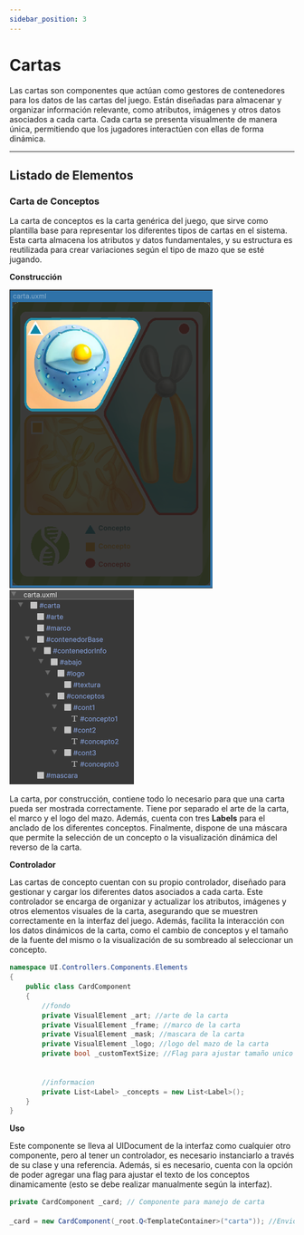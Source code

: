 ```yaml
---
sidebar_position: 3
---
```


# Cartas

Las cartas son componentes que actúan como gestores de contenedores para los datos de las cartas del juego. Están diseñadas para almacenar y organizar información relevante, como atributos, imágenes y otros datos asociados a cada carta. Cada carta se presenta visualmente de manera única, permitiendo que los jugadores interactúen con ellas de forma dinámica. 

---

## Listado de Elementos

### Carta de Conceptos

La carta de conceptos es la carta genérica del juego, que sirve como plantilla base para representar los diferentes tipos de cartas en el sistema. Esta carta almacena los atributos y datos fundamentales, y su estructura es reutilizada para crear variaciones según el tipo de mazo que se esté jugando. 

**Construcción**

![Ejemplo ](../../../../static/juego-img/interfaz/componentes/cartas/cartaConceptos.png)![Ejemplo ](../../../../static/juego-img/interfaz/componentes/cartas/cartaConceptos2.png)

La carta, por construcción, contiene todo lo necesario para que una carta pueda ser mostrada correctamente. Tiene por separado el arte de la carta, el marco y el logo del mazo. Además, cuenta con tres **Labels** para el anclado de los diferentes conceptos. Finalmente, dispone de una máscara que permite la selección de un concepto o la visualización dinámica del reverso de la carta.

**Controlador**

Las cartas de concepto cuentan con su propio controlador, diseñado para gestionar y cargar los diferentes datos asociados a cada carta. Este controlador se encarga de organizar y actualizar los atributos, imágenes y otros elementos visuales de la carta, asegurando que se muestren correctamente en la interfaz del juego. Además, facilita la interacción con los datos dinámicos de la carta, como el cambio de conceptos y el tamaño de la fuente del mismo o la visualización de su sombreado al seleccionar un concepto.

```csharp
namespace UI.Controllers.Components.Elements
{
    public class CardComponent 
    {
        //fondo
        private VisualElement _art; //arte de la carta
        private VisualElement _frame; //marco de la carta
        private VisualElement _mask; //mascara de la carta
        private VisualElement _logo; //logo del mazo de la carta
        private bool _customTextSize; //Flag para ajustar tamaño unico de texto segun se necesite
        

        //informacion
        private List<Label> _concepts = new List<Label>();
    }
}
```


**Uso**

Este componente se lleva al UIDocument de la interfaz como cualquier otro componente, pero al tener un controlador, es necesario instanciarlo a través de su clase y una referencia. Además, si es necesario, cuenta con la opción de poder agregar una flag para ajustar el texto de los conceptos dinamicamente (esto se debe realizar manualmente según la interfaz).

```csharp
private CardComponent _card; // Componente para manejo de carta

_card = new CardComponent(_root.Q<TemplateContainer>("carta")); //Envio de referencia
```


